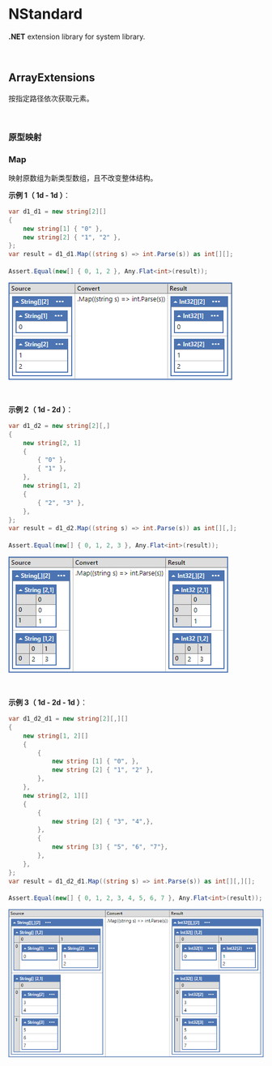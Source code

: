 # NStandard

**.NET** extension library for system library.

<br/>

## ArrayExtensions

按指定路径依次获取元素。

<br/>

### 原型映射

### Map

映射原数组为新类型数组，且不改变整体结构。

**示例 1（ 1d - 1d ）**：

```csharp
var d1_d1 = new string[2][]
{
    new string[1] { "0" },
    new string[2] { "1", "2" },
};
var result = d1_d1.Map((string s) => int.Parse(s)) as int[][];

Assert.Equal(new[] { 0, 1, 2 }, Any.Flat<int>(result));
```

![image-20221227131745251](https://raw.githubusercontent.com/zmjack/NStandard/master/docs/images/image-20221227131745251.png)

<br/>

**示例 2（ 1d - 2d ）**：

```csharp
var d1_d2 = new string[2][,]
{
    new string[2, 1]
    {
        { "0" },
        { "1" },
    },
    new string[1, 2]
    {
        { "2", "3" },
    },
};
var result = d1_d2.Map((string s) => int.Parse(s)) as int[][,];

Assert.Equal(new[] { 0, 1, 2, 3 }, Any.Flat<int>(result));
```

![image-20221227134222183](https://raw.githubusercontent.com/zmjack/NStandard/master/docs/images/image-20221227134222183.png)

<br/>

**示例 3（ 1d - 2d - 1d ）**：

```csharp
var d1_d2_d1 = new string[2][,][]
{
    new string[1, 2][]
    {
        {
            new string [1] { "0", },
            new string [2] { "1", "2" },
        },
    },
    new string[2, 1][]
    {
        {
            new string [2] { "3", "4",},
        },
        {
            new string [3] { "5", "6", "7"},
        },
    },
};
var result = d1_d2_d1.Map((string s) => int.Parse(s)) as int[][,][];

Assert.Equal(new[] { 0, 1, 2, 3, 4, 5, 6, 7 }, Any.Flat<int>(result));
```

![image-20221227134321883](https://raw.githubusercontent.com/zmjack/NStandard/master/docs/images/image-20221227134321883.png)

<br/>
